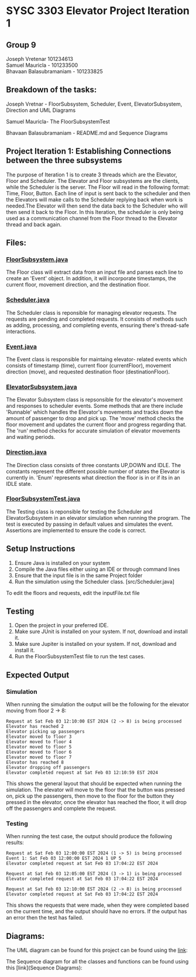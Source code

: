 # SYSC 3303 Elevator Project Iteration 1
## Group 9
Joseph Vretenar 101234613<br>
Samuel Mauricla - 101233500<br>
Bhavaan Balasubramaniam - 101233825

## Breakdown of the tasks:

Joseph Vretnar - FloorSubsystem, Scheduler, Event, ElevatorSubsystem, Direction and UML Diagrams

Samuel Mauricla- The FloorSubsystemTest

Bhavaan Balasubramaniam - README.md and Sequence Diagrams

## Project Iteration 1: Establishing Connections between the three subsystems
The purpose of Iteration 1 is to create 3 threads which are the Elevator, Floor and Scheduler. The Elevator and Floor subsystems are the clients, while the Scheduler is the server. The Floor will read in the following format: Time, Floor, Button. Each line of input is sent back to the scheduler and then the Elevators will make calls to the Scheduler replying back when work is needed.The Elevator will then send the data back to the Scheduler who will then send it back to the Floor. In this Iteration, the scheduler is only being used as a communication channel from the Floor thread to the Elevator thread and back again.

## Files:
### [FloorSubsystem.java](src/FloorSubsystem.java)
The Floor class will extract data from an input file and parses each line to create an 'Event' object.
In addition, it will incorporate timestamps, the current floor, movement direction, and the destination floor. 

### [Scheduler.java](src/Scheduler.java)
The Scheduler class is reponsible for managing elevator requests. 
The requests are pending and completed requests. 
It consists of methods such as adding, processing, and completing events, ensuring there's thread-safe interactions.

### [Event.java](src/Event.java)
The Event class is responsible for maintaing elevator- related events which consists of timestamp (time), current floor (currentFloor), movement direction (move), and requested destination floor (destinationFloor).

### [ElevatorSubsystem.java](src/ElevatorSubsystem.java)
The Elevator Subsystem class is repsonsible for the elevator's movement and responses to scheduler events. 
Some methods that are there include 'Runnable' which handles the Elevator's movements and tracks down the amount of passenger to drop and pick up. The 'move' method checks the floor movement and updates the current floor and progress regarding that. 
The 'run' method checks for accurate simulation of elevator movements and waiting periods.

### [Direction.java](src/Direction.java)
The Direction class consists of three constants UP,DOWN and IDLE.
The constants represent the different possible number of states the Elevator is currently in.
'Enum' represents what direction the floor is in or if its in an IDLE state.

### [FloorSubsystemTest.java](src/FloorSubsystemTest.java)
The Testing class is reponsible for testing the Scheduler and ElevatorSubsystem in an elevator simulation when running the program.
The test is executed by passing in default values and simulates the event.
Assertions are implemented to ensure the code is correct. 


## Setup Instructions
1. Ensure Java is installed on your system
2. Compile the Java files either using an IDE or through command lines
3. Ensure that the input file is in the same Project folder
4. Run the simulation using the Scheduler class. [src/Scheduler.java]

To edit the floors and requests, edit the inputFile.txt file

## Testing
1. Open the project in your preferred IDE.
2. Make sure JUnit is installed on your system. If not, download and install it.
3. Make sure Jupiter is installed on your system. If not, download and install it.
4. Run the FloorSubsystemTest file to run the test cases.

## Expected Output
### Simulation
When running the simulation the output will be the following for the elevator moving from floor 2 -> 8:
```
Request at Sat Feb 03 12:10:00 EST 2024 (2 -> 8) is being processed
Elevator has reached 2
Elevator picking up passengers
Elevator moved to floor 3
Elevator moved to floor 4
Elevator moved to floor 5
Elevator moved to floor 6
Elevator moved to floor 7
Elevator has reached 8
Elevator dropping off passengers
Elevator completed request at Sat Feb 03 12:10:59 EST 2024
```
This shows the general layout that should be expected when running the simulation. The elevator will move to the floor that the button was pressed on, pick up the passengers, then move to the floor for the button they pressed in the elevator, once the elevator has reached the floor, it will drop off the passengers and complete the request.

### Testing
When running the test case, the output should produce the following results:
```
Request at Sat Feb 03 12:00:00 EST 2024 (1 -> 5) is being processed
Event 1: Sat Feb 03 12:00:00 EST 2024 1 UP 5
Elevator completed request at Sat Feb 03 17:04:22 EST 2024

Request at Sat Feb 03 12:05:00 EST 2024 (3 -> 1) is being processed
Elevator completed request at Sat Feb 03 17:04:22 EST 2024

Request at Sat Feb 03 12:10:00 EST 2024 (2 -> 8) is being processed
Elevator completed request at Sat Feb 03 17:04:22 EST 2024
```
This shows the requests that were made, when they were completed based on the current time, and the output should have no errors. If the output has an error then the test has failed.

## Diagrams:

The UML diagram can be found for this project can be found using the [link](Interation1ClassDiagram.png): 

The Sequence diagram for all the classes and functions can be found using this [link](Sequence Diagrams):








